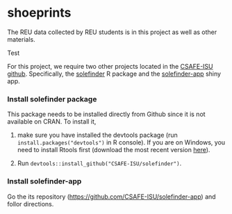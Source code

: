 # shoeprints

The REU data collected by REU students is in this project as well as other materials.


Test

For this project, we require two other projects located in the [CSAFE-ISU github](https://github.com/CSAFE-ISU). Specifically, the [solefinder](https://github.com/CSAFE-ISU/solefinder) R package and the [solefinder-app](https://github.com/CSAFE-ISU/solefinder-app) shiny app.

### Install solefinder package

This package needs to be installed directly from Github since it is not available on CRAN. To install it, 

1. make sure you have installed the devtools package (run `install.packages("devtools")` in R console). If you are on Windows, you need to install Rtools first (download the most recent version [here](https://cran.r-project.org/bin/windows/Rtools/)). 

2. Run `devtools::install_github("CSAFE-ISU/solefinder")`.

### Install solefinder-app

Go the its repository (https://github.com/CSAFE-ISU/solefinder-app) and follor directions.
